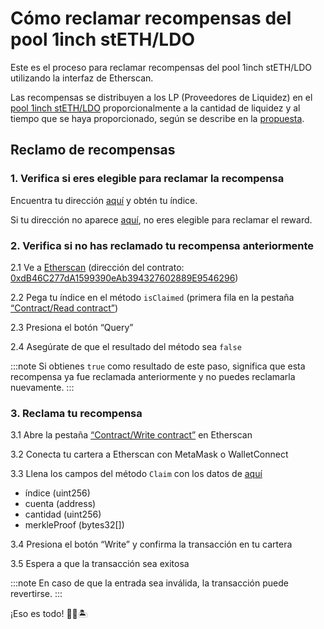 # Cómo reclamar recompensas del pool 1inch stETH/LDO
Este es el proceso para reclamar recompensas del pool 1inch stETH/LDO utilizando la interfaz de Etherscan.

Las recompensas se distribuyen a los LP (Proveedores de Liquidez) en el [pool 1inch stETH/LDO](https://etherscan.io/address/0x1f629794b34ffb3b29ff206be5478a52678b47ae) proporcionalmente a la cantidad de liquidez y al tiempo que se haya proporcionado, según se describe en la [propuesta](https://research.lido.fi/t/proposal-ldo-incentives-to-liquidity-providers-on-ldo-steth-pair-on-1inch-exchange/274).

## Reclamo de recompensas

### 1. Verifica si eres elegible para reclamar la recompensa

Encuentra tu dirección [aquí](https://github.com/lidofinance/airdrop-data/blob/main/oneinch_lido_airdrop.csv) y obtén tu índice.

Si tu dirección no aparece [aquí](https://github.com/lidofinance/airdrop-data/blob/main/oneinch_lido_airdrop.csv), no eres elegible para reclamar el reward.

### 2. Verifica si no has reclamado tu recompensa anteriormente
2.1 Ve a [Etherscan](https://etherscan.io/address/0xdB46C277dA1599390eAb394327602889E9546296) (dirección del contrato: [0xdB46C277dA1599390eAb394327602889E9546296](https://etherscan.io/address/0xdB46C277dA1599390eAb394327602889E9546296))

2.2 Pega tu índice en el método `isClaimed` (primera fila en la pestaña [“Contract/Read contract”](https://etherscan.io/address/0xdB46C277dA1599390eAb394327602889E9546296#readContract))

2.3 Presiona el botón “Query”

2.4 Asegúrate de que el resultado del método sea `false`

:::note
Si obtienes `true` como resultado de este paso, significa que esta recompensa ya fue reclamada anteriormente y no puedes reclamarla nuevamente.
:::

### 3. Reclama tu recompensa

3.1 Abre la pestaña [“Contract/Write contract”](https://etherscan.io/address/0xdB46C277dA1599390eAb394327602889E9546296#writeContract) en Etherscan

3.2 Conecta tu cartera a Etherscan con MetaMask o WalletConnect

3.3 Llena los campos del método `Claim` con los datos de [aquí](https://github.com/lidofinance/airdrop-data/blob/main/oneinch_lido_airdrop.csv)
- índice (uint256)
- cuenta (address)
- cantidad (uint256)
- merkleProof (bytes32[])

3.4 Presiona el botón “Write” y confirma la transacción en tu cartera

3.5 Espera a que la transacción sea exitosa

:::note
En caso de que la entrada sea inválida, la transacción puede revertirse.
:::

¡Eso es todo! 💪🎉🏝
